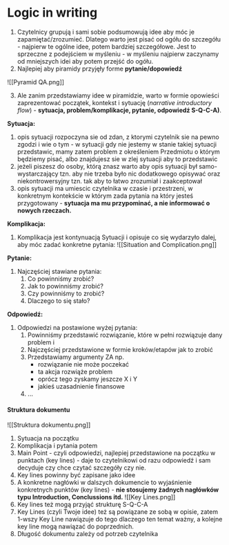 # Logic in writing
1. Czytelnicy grupują i sami sobie podsumowują idee aby móc je zapamiętać/zrozumieć. Dlatego warto jest pisać od ogółu do szczegółu - najpierw te ogólne idee, potem bardziej szczegółowe. Jest to sprzeczne z podejściem w myśleniu - w myśleniu najpierw zaczynamy od mniejszych idei aby potem przejść do ogółu.
2. Najlepiej aby piramidy przyjęły forme **pytanie/dopowiedź**

![[Pyramid QA.png]]

3. Ale zanim przedstawiamy idee w piramidzie, warto w formie opowieści zaprezentować początek, kontekst i sytuację (*narrative introductory flow*) - **sytuacja, problem/komplikacje, pytanie, odpowiedź S-Q-C-A)**.

**Sytuacja:**
1. opis sytuacji rozpoczyna sie od zdan, z ktorymi czytelnik sie na pewno zgodzi i wie o tym - w sytuacji gdy nie jestemy w stanie takiej sytuacji przedstawic, mamy zatem problem z określeniem Przedmiotu o którym będziemy pisać, albo znajdujesz sie w zlej sytuacji aby to przedstawic
2. jeżeli piszesz do osoby, którą znasz warto aby opis sytuacji był samo-wystarczający tzn. aby nie trzeba było nic dodatkowego opisywać oraz niekontrowersyjny tzn. tak aby to łatwo zrozumiał i zaakceptował
3. opis sytuacji ma umiescic czytelnika w czasie i przestrzeni, w konkretnym kontekście w którym zada pytania na który jesteś przygotowany - **sytuacja ma mu przypominać, a nie informować o nowych rzeczach.**

**Komplikacja:**
1. Komplikacja jest kontynuacją Sytuacji i opisuje co się wydarzyło dalej, aby móc zadać konkretne pytania:
![[Situation and Complication.png]]

**Pytanie:**
1. Najczęściej stawiane pytania:
	1. Co powinniśmy zrobić?
	2. Jak to powinniśmy zrobić?
	3. Czy powinniśmy to zrobić?
	4. Dlaczego to się stało?

**Odpowiedź:**
1. Odpowiedzi na postawione wyżej pytania:
	1. Powinniśmy przedstawić rozwiązanie, które w pełni rozwiązuje dany problem i
	2. Najczęściej przedstawione w formie kroków/etapów jak to zrobić
	3. Przedstawiamy argumenty ZA np. 
	   - rozwiązanie nie może poczekać
	   - ta akcja rozwiąże problem
	   - oprócz tego zyskamy jeszcze X i Y
	   - jakieś uzasadnienie finansowe
	4. ...

#### Struktura dokumentu
![[Struktura dokumentu.png]]
1. Sytuacja na początku
2. Komplikacja i pytania potem
3. Main Point - czyli odpowiedzi, najlepiej przedstawione na początku w punktach (key lines) - daje to czytelnikowi od razu odpowiedź i sam decyduje czy chce czytać szczegóły czy nie. 
4. Key lines powinny być zapisane jako idee
5. A konkretne nagłówki w dalszych dokumencie to wyjaśnienie konkretnych punktów (key lines) - **nie stosujemy żadnych nagłówków typu Introduction, Conclussions itd.**
![[Key Lines.png]]
6. Key lines też mogą przyjąć strukturę S-Q-C-A
7. Key Lines (czyli Twoje idee) też są powiązane ze sobą w opisie, zatem 1-wszy Key Line nawiązuje do tego dlaczego ten temat ważny, a kolejne key line mogą nawiązać do poprzednich.
8. Długość dokumentu zależy od potrzeb czytelnika